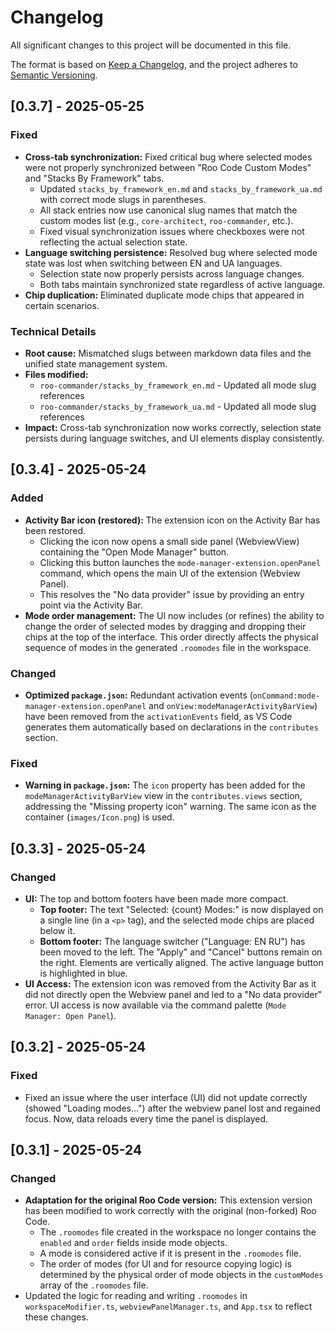 # Changelog

All significant changes to this project will be documented in this file.

The format is based on [Keep a Changelog](https://keepachangelog.com/en/1.0.0/),
and the project adheres to [Semantic Versioning](https://semver.org/spec/v2.0.0.html).

## [0.3.7] - 2025-05-25

### Fixed

*   **Cross-tab synchronization:** Fixed critical bug where selected modes were not properly synchronized between "Roo Code Custom Modes" and "Stacks By Framework" tabs.
    *   Updated `stacks_by_framework_en.md` and `stacks_by_framework_ua.md` with correct mode slugs in parentheses.
    *   All stack entries now use canonical slug names that match the custom modes list (e.g., `core-architect`, `roo-commander`, etc.).
    *   Fixed visual synchronization issues where checkboxes were not reflecting the actual selection state.
*   **Language switching persistence:** Resolved bug where selected mode state was lost when switching between EN and UA languages.
    *   Selection state now properly persists across language changes.
    *   Both tabs maintain synchronized state regardless of active language.
*   **Chip duplication:** Eliminated duplicate mode chips that appeared in certain scenarios.

### Technical Details

*   **Root cause:** Mismatched slugs between markdown data files and the unified state management system.
*   **Files modified:**
    *   `roo-commander/stacks_by_framework_en.md` - Updated all mode slug references
    *   `roo-commander/stacks_by_framework_ua.md` - Updated all mode slug references
*   **Impact:** Cross-tab synchronization now works correctly, selection state persists during language switches, and UI elements display consistently.

## [0.3.4] - 2025-05-24

### Added

*   **Activity Bar icon (restored):** The extension icon on the Activity Bar has been restored.
    *   Clicking the icon now opens a small side panel (WebviewView) containing the "Open Mode Manager" button.
    *   Clicking this button launches the `mode-manager-extension.openPanel` command, which opens the main UI of the extension (Webview Panel).
    *   This resolves the "No data provider" issue by providing an entry point via the Activity Bar.
*   **Mode order management:** The UI now includes (or refines) the ability to change the order of selected modes by dragging and dropping their chips at the top of the interface. This order directly affects the physical sequence of modes in the generated `.roomodes` file in the workspace.

### Changed

*   **Optimized `package.json`:** Redundant activation events (`onCommand:mode-manager-extension.openPanel` and `onView:modeManagerActivityBarView`) have been removed from the `activationEvents` field, as VS Code generates them automatically based on declarations in the `contributes` section.

### Fixed

*   **Warning in `package.json`:** The `icon` property has been added for the `modeManagerActivityBarView` view in the `contributes.views` section, addressing the "Missing property icon" warning. The same icon as the container (`images/Icon.png`) is used.

## [0.3.3] - 2025-05-24

### Changed

*   **UI:** The top and bottom footers have been made more compact.
    *   **Top footer:** The text "Selected: {count} Modes:" is now displayed on a single line (in a `<p>` tag), and the selected mode chips are placed below it.
    *   **Bottom footer:** The language switcher ("Language: EN RU") has been moved to the left. The "Apply" and "Cancel" buttons remain on the right. Elements are vertically aligned. The active language button is highlighted in blue.
*   **UI Access:** The extension icon was removed from the Activity Bar as it did not directly open the Webview panel and led to a "No data provider" error. UI access is now available via the command palette (`Mode Manager: Open Panel`).

## [0.3.2] - 2025-05-24

### Fixed

*   Fixed an issue where the user interface (UI) did not update correctly (showed "Loading modes...") after the webview panel lost and regained focus. Now, data reloads every time the panel is displayed.

## [0.3.1] - 2025-05-24

### Changed

*   **Adaptation for the original Roo Code version:** This extension version has been modified to work correctly with the original (non-forked) Roo Code.
    *   The `.roomodes` file created in the workspace no longer contains the `enabled` and `order` fields inside mode objects.
    *   A mode is considered active if it is present in the `.roomodes` file.
    *   The order of modes (for UI and for resource copying logic) is determined by the physical order of mode objects in the `customModes` array of the `.roomodes` file.
*   Updated the logic for reading and writing `.roomodes` in `workspaceModifier.ts`, `webviewPanelManager.ts`, and `App.tsx` to reflect these changes.